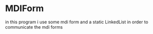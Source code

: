 # MDIForm
in this program i use some mdi form and a static LinkedList in order to communicate the mdi forms

